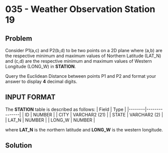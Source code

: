 # 035 - Weather Observation Station 19
## Problem

Consider P1(a,c) and P2(b,d) to be two points on a 2D plane where (a,b) are the respective minimum and maximum values of Northern Latitude (LAT_N) and (c,d) are the respective minimum and maximum values of Western Longitude
(LONG_W) in **STATION**.

Query the Euclidean Distance between points P1 and P2 and format your answer to display **4** decimal digits.

## INPUT FORMAT

The **STATION** table is described as follows:
| Field	 | Type          |
|--------|---------------|
| ID	   | NUMBER        |
| CITY	 | VARCHAR2 (21) |
| STATE	 | VARCHAR2 (2)  |
| LAT_N	 | NUMBER        |
| LONG_W | NUMBER        |

where **LAT_N** is the northern latitude and **LONG_W** is the western longitude.

## Solution
```sql

```
